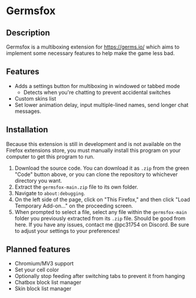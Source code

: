 # Germsfox
## Description
Germsfox is a multiboxing extension for https://germs.io/ which aims to implement some necessary features to help make the game less bad.
## Features
- Adds a settings button for multiboxing in windowed or tabbed mode
    - Detects when you're chatting to prevent accidental switches
- Custom skins list
- Set lower animation delay, input multiple-lined names, send longer chat messages.
## Installation
Because this extension is still in development and is not available on the Firefox extensions store, you must manually install this program on your computer to get this program to run.
1. Download the source code. You can download it as `.zip` from the green "Code" button above, or you can clone the repository to whichever directory you want.
2. Extract the `germsfox-main.zip` file to its own folder.
3. Navigate to `about:debugging`.
4. On the left side of the page, click on "This Firefox," and then click "Load Temporary Add-on..." on the proceeding screen.
5. When prompted to select a file, select any file within the `germsfox-main` folder you previously extracted from its `.zip` file.
Should be good from here. If you have any issues, contact me @pc31754 on Discord. Be sure to adjust your settings to your preferences!
## Planned features
- Chromium/MV3 support
- Set your cell color
- Optionally stop feeding after switching tabs to prevent it from hanging
- Chatbox block list manager
- Skin block list manager
